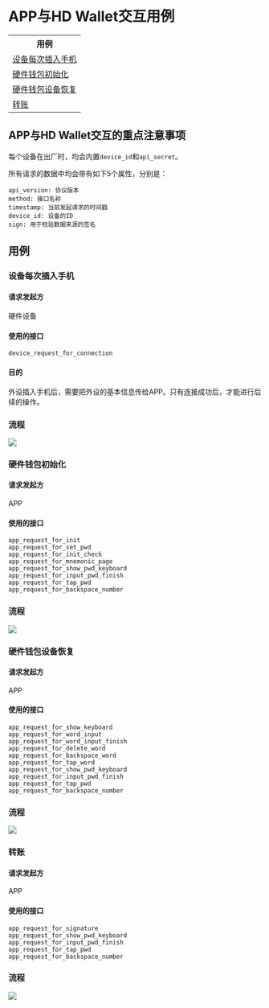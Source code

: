 # APP与HD Wallet交互用例

<table>
  <tr><th>用例</th></tr>
  <tr><td><a href="#device_request_for_connection">设备每次插入手机</a></td></tr>
  <tr><td><a href="#device_init">硬件钱包初始化</a></td></tr>
  <tr><td><a href="#device_restore">硬件钱包设备恢复</a></td></tr>
  <tr><td><a href="#transfer">转账</a></td></tr>
</table>

## APP与HD Wallet交互的重点注意事项

每个设备在出厂时，均会内置<code>device_id</code>和<code>api_secret</code>。

所有请求的数据中均会带有如下5个属性，分别是：
<pre><code>api_version: 协议版本
method: 接口名称
timestamp: 当前发起请求的时间戳
device_id: 设备的ID
sign: 用于校验数据来源的签名</code></pre>

## 用例

### <a id="device_request_for_connection"></a>设备每次插入手机

#### 请求发起方
  
  硬件设备

#### 使用的接口
<pre><code>device_request_for_connection</code></pre>

#### 目的
  
  外设插入手机后，需要把外设的基本信息传给APP。只有连接成功后，才能进行后续的操作。

### 流程

<img src="https://raw.githubusercontent.com/bigoo-wallet/bigoo-wallet-doc/master/zh-cn/interaction-with-app-and-hd-wallet-img/device_request_for_connection.png">

### <a id="device_init"></a>硬件钱包初始化

#### 请求发起方

  APP

#### 使用的接口
<pre><code>app_request_for_init
app_request_for_set_pwd
app_request_for_init_check
app_request_for_mnemonic_page
app_request_for_show_pwd_keyboard
app_request_for_input_pwd_finish
app_request_for_tap_pwd
app_request_for_backspace_number</code></pre>

### 流程

<img src="https://raw.githubusercontent.com/bigoo-wallet/bigoo-wallet-doc/master/zh-cn/interaction-with-app-and-hd-wallet-img/device_init.png">


### <a id="device_restore"></a>硬件钱包设备恢复

#### 请求发起方

  APP

#### 使用的接口
<pre><code>app_request_for_show_keyboard
app_request_for_word_input
app_request_for_word_input_finish
app_request_for_delete_word
app_request_for_backspace_word
app_request_for_tap_word
app_request_for_show_pwd_keyboard
app_request_for_input_pwd_finish
app_request_for_tap_pwd
app_request_for_backspace_number</code></pre>

### 流程

<img src="https://raw.githubusercontent.com/bigoo-wallet/bigoo-wallet-doc/master/zh-cn/interaction-with-app-and-hd-wallet-img/device_restore.png">

### <a id="transfer"></a>转账

#### 请求发起方

  APP

#### 使用的接口
<pre><code>app_request_for_signature
app_request_for_show_pwd_keyboard
app_request_for_input_pwd_finish
app_request_for_tap_pwd
app_request_for_backspace_number</code></pre>

### 流程

<img src="https://raw.githubusercontent.com/bigoo-wallet/bigoo-wallet-doc/master/zh-cn/interaction-with-app-and-hd-wallet-img/transfer.png">
